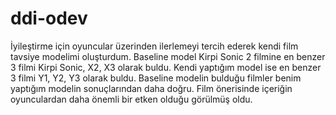 # ddi-odev

İyileştirme için oyuncular üzerinden ilerlemeyi tercih ederek kendi film tavsiye modelimi oluşturdum. Baseline model Kirpi Sonic 2  filmine en benzer 3 filmi Kirpi Sonic, X2, X3 olarak buldu. Kendi yaptığım model ise en benzer 3 filmi Y1, Y2, Y3 olarak buldu. Baseline modelin bulduğu filmler benim yaptığım modelin sonuçlarından daha doğru. Film önerisinde içeriğin oyunculardan daha önemli bir etken olduğu görülmüş oldu.
